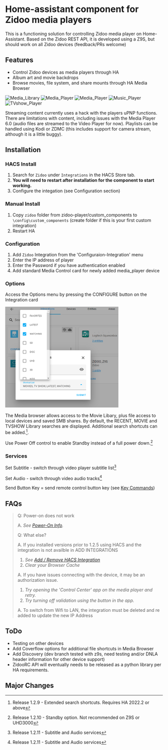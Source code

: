# Home-assistant component for Zidoo media players

This is a functioning solution for controlling Zidoo media player on Home-Assistant.  Based on the Zidoo REST API, it is developed using a Z9S, but should work on all Zidoo devices (feedback/PRs welcome)

## Features

- Control Zidoo devices as media players through HA
- Album art and movie backdrops
- Browse movies, file system, and share mounts through HA Media Browser 

![Media_Library](images/media_browser.png) ![Media_Player](images/tvshow_browse.png) 
![Media_Player](images/movie_playing.png) ![Music_Player](images/music_player.png) ![TVshow_Player](images/tvshow_player.png)

Streaming content currently uses a hack with the players uPNP functions.  There are limitations with content, including issues with the Media Player 6.0 (audio files are streamed to the Video Player for now).  Playlists can be handled using Kodi or ZDMC (this includes support for camera stream, although it is a little buggy). 

## Installation

### HACS Install 

1. Search for `Zidoo` under `Integrations` in the HACS Store tab.
2. **You will need to restart after installation for the component to start working.**
3. Configure the integation (see Configuration section)

### Manual Install

1. Copy `zidoo` folder from zidoo-player/custom_components to `\config\custom_components` (create folder if this is your first custom integration)
2. Restart HA

### Configuration

1. Add `Zidoo` Integration from the 'Configuraion-Integration' menu
2. Enter the IP address of player
3. Enter the Password if you have authentication enabled
4. Add standard Media Control card for newly added media_player device

### Options

Access the Options menu by pressing the CONFIGURE button on the Integration card

![Configure Shortcuts](images/config.png)

The Media browser allows access to the Movie Libary, plus file access to local devices and saved SMB shares.  By default, the RECENT, MOVIE and TVSHOW Library searches are displayed.  Additional search shortcuts can be added.[^3]. 

Use Power Off control to enable Standby instead of a full power down.[^4]

### Services

Set Subtitle - switch through video player subtitle list[^5]

Set Audio - switch through video audio tracks[^5]

Send Button Key = send remote control button key (see [Key Commands](key_commands.md))

## FAQs
> Q: Power-on does not work
>
>  A. _See [Power-On Info](power.md)._
> 
> Q: What else?
>
> A. If you installed versions prior to 1.2.5 using HACS and the integration is not availble in ADD INTEGRATIONS
>  1. _See  [Add / Remove HACS Integration](add_remove.md)_
>  2. _Clear your Browser Cache_
>  
> A. If you have issues connecting with the device, it may be an authorization issue.  
>  1. _Try opening the 'Control Center' app on the media player and retry._
>  2. _Try turning off validation using the button in the app._  
>
> A. To switch from Wifi to LAN, the integration must be deleted and re added to update the new IP Address  

## ToDo

- Testing on other devices
- Add Coverflow options for additional file shortcuts in Media Browser
- Add Discovery (dev branch tested with z9s, need testing and/or DNLA header information for other device support)
- ZidooRC API will eventually needs to be released as a python library per HA requirements.  

## Major Changes

[^1]: Release 1.1 - can be used on older HA versions, requires manual integration and is limited to basic player control.
[^2]: Release 1.2 - adds config flow
[^3]: Release 1.2.9 - Extended search shortcuts.  Requires HA 2022.2 or above
[^4]: Release 1.2.10 - Standby option.  Not recommended on Z9S or UHD3000
[^5]: Release 1.2.11 - Subtitle and Audio services


